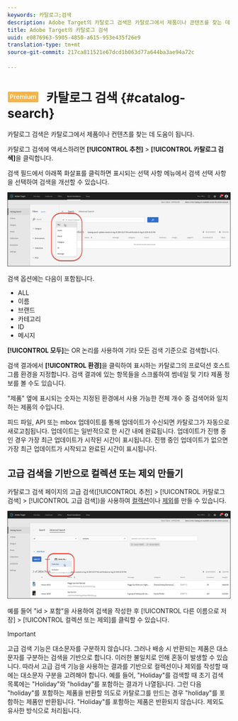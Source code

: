 ```yaml
---
keywords: 카탈로그;검색
description: Adobe Target의 카탈로그 검색은 카탈로그에서 제품이나 콘텐츠를 찾는 데 도움이 됩니다.
title: Adobe Target의 카탈로그 검색
uuid: e0876963-5905-4850-a615-953e435f26e9
translation-type: tm+mt
source-git-commit: 217ca811521e67dcd1b063d77a644ba3ae94a72c

---
```



# ![PREMIUM](/help/assets/premium.png) 카탈로그 검색 {#catalog-search}

카탈로그 검색은 카탈로그에서 제품이나 컨텐츠를 찾는 데 도움이 됩니다.

카탈로그 검색에 액세스하려면 **[!UICONTROL 추천]** &gt; **[!UICONTROL 카탈로그 검색]**&#x200B;을 클릭합니다.

검색 필드에서 아래쪽 화살표를 클릭하면 표시되는 선택 사항 메뉴에서 검색 선택 사항을 선택하여 검색을 개선할 수 있습니다.

![](assets/searchproductsmenu.png)

검색 옵션에는 다음이 포함됩니다.

* ALL
* 이름
* 브랜드
* 카테고리
* ID
* 메시지

**[!UICONTROL 모두]**&#x200B;는 OR 논리를 사용하여 기타 모든 검색 기준으로 검색합니다.

검색 결과에서 **[!UICONTROL 환경]**&#x200B;을 클릭하여 표시하는 카탈로그의 프로덕션 호스트 그룹 환경을 지정합니다. [](/help/administrating-target/hosts.md) 검색 결과에 있는 항목들을 스크롤하여 썸네일 및 기타 제품 정보를 볼 수도 있습니다.

"제품" 옆에 표시되는 숫자는 지정된 환경에서 사용 가능한 전체 개수 중 검색어와 일치하는 제품의 수입니다.

피드 파일, API 또는 mbox 업데이트를 통해 업데이트가 수신되면 카탈로그가 자동으로 새로고침됩니다. 업데이트는 일반적으로 한 시간 내에 완료됩니다. 업데이트가 진행 중인 경우 가장 최근 업데이트가 시작된 시간이 표시됩니다. 진행 중인 업데이트가 없으면 가장 최근 업데이트가 시작되고 완료된 시간이 표시됩니다.

## 고급 검색을 기반으로 컬렉션 또는 제외 만들기

카탈로그 검색 페이지의 고급 검색([!UICONTROL 추천] &gt; [!UICONTROL 카탈로그 검색] &gt; [!UICONTROL 고급 검색])을 사용하여 [컬렉션](/help/c-recommendations/c-products/collections.md)이나 [제외](/help/c-recommendations/c-products/exclusions.md)를 만들 수 있습니다.

![다른 이름으로 저장](/help/c-recommendations/c-products/assets/save-as.png)

예를 들어 "id &gt; 포함"을 사용하여 검색을 작성한 후 [!UICONTROL 다른 이름으로 저장] &gt; [!UICONTROL 컬렉션 또는 제외]를 클릭할 수 있습니다.

>[!IMPORTANT]
>
>고급 검색 기능은 대소문자를 구분하지 않습니다. 그러나 배송 시 반환되는 제품은 대소문자를 구분하는 검색을 기반으로 합니다. 이러한 불일치로 인해 혼동이 발생할 수 있습니다. 따라서 고급 검색 기능을 사용하는 결과를 기반으로 컬렉션이나 제외를 작성할 때에는 대소문자 구분을 고려해야 합니다. 예를 들어, "Holiday"를 검색할 때 초기 검색 목록에는 "Holiday"와 "holiday"를 포함하는 결과가 나열됩니다. 그런 다음 "holiday"를 포함하는 제품을 반환할 의도로 카탈로그를 만드는 경우 "holiday"를 포함하는 제품만 반환됩니다. "Holiday"를 포함하는 제품은 반환되지 않습니다. 제외도 유사한 방식으로 처리됩니다.

